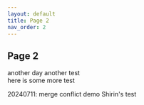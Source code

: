 ```yaml
---
layout: default
title: Page 2
nav_order: 2
---
```


## Page 2
another day another test  
here is some more test

20240711: merge conflict demo
Shirin's test 
